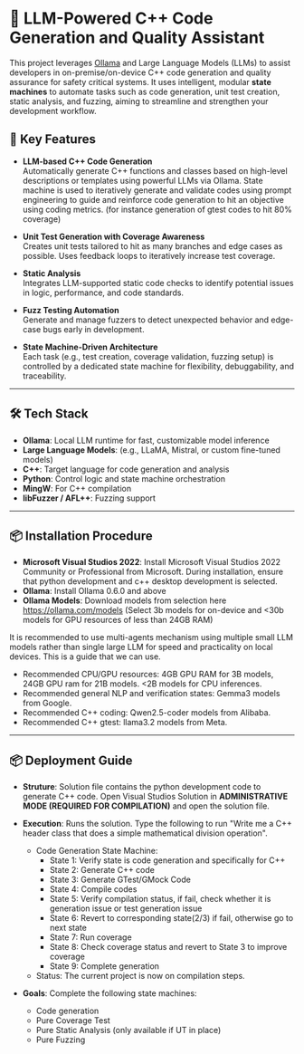 # 🧠 LLM-Powered C++ Code Generation and Quality Assistant

This project leverages [Ollama](https://ollama.com) and Large Language Models (LLMs) to assist developers in on-premise/on-device C++ code generation and quality assurance for safety critical systems. It uses intelligent, modular **state machines** to automate tasks such as code generation, unit test creation, static analysis, and fuzzing, aiming to streamline and strengthen your development workflow.

## 🚀 Key Features

- **LLM-based C++ Code Generation**  
  Automatically generate C++ functions and classes based on high-level descriptions or templates using powerful LLMs via Ollama. State machine is used to iteratively generate and validate codes using prompt engineering to guide and reinforce code generation to hit an objective using coding metrics. (for instance generation of gtest codes to hit 80% coverage)

- **Unit Test Generation with Coverage Awareness**  
  Creates unit tests tailored to hit as many branches and edge cases as possible. Uses feedback loops to iteratively increase test coverage.

- **Static Analysis**  
  Integrates LLM-supported static code checks to identify potential issues in logic, performance, and code standards.

- **Fuzz Testing Automation**  
  Generate and manage fuzzers to detect unexpected behavior and edge-case bugs early in development.

- **State Machine-Driven Architecture**  
  Each task (e.g., test creation, coverage validation, fuzzing setup) is controlled by a dedicated state machine for flexibility, debuggability, and traceability.

---

## 🛠️ Tech Stack

- **Ollama**: Local LLM runtime for fast, customizable model inference  
- **Large Language Models**: (e.g., LLaMA, Mistral, or custom fine-tuned models)  
- **C++**: Target language for code generation and analysis  
- **Python**: Control logic and state machine orchestration  
- **MingW**: For C++ compilation  
- **libFuzzer / AFL++**: Fuzzing support  

---

## 📦 Installation Procedure
- **Microsoft Visual Studios 2022**: Install Microsoft Visual Studios 2022 Community or Professional from Microsoft. During installation, ensure that python development and c++ desktop development is selected.  
- **Ollama**: Install Ollama 0.6.0 and above 
- **Ollama Models**: Download models from selection here https://ollama.com/models (Select 3b models for on-device and <30b models for GPU resources of less than 24GB RAM)

It is recommended to use multi-agents mechanism using multiple small LLM models rather than single large LLM for speed and practicality on local devices.
This is a guide that we can use. 
- Recommended CPU/GPU resources: 4GB GPU RAM for 3B models, 24GB GPU ram for 21B models. <2B models for CPU inferences.
- Recommended general NLP and verification states: Gemma3 models from Google.
- Recommended C++ coding: Qwen2.5-coder models from Alibaba.
- Recommended C++ gtest: llama3.2 models from Meta.


---

## 📦 Deployment Guide
- **Struture**: Solution file contains the python development code to generate C++ code. Open Visual Studios Solution in **ADMINISTRATIVE MODE (REQUIRED FOR COMPILATION)** and open the solution file. 
- **Execution**: Runs the solution. Type the following to run "Write me a C++ header class that does a simple mathematical division operation".

  * Code Generation State Machine:
    - State 1: Verify state is code generation and specifically for C++
    - State 2: Generate C++ code
    - State 3: Generate GTest/GMock Code
    - State 4: Compile codes 
    - State 5: Verify compilation status, if fail, check whether it is generation issue or test generation issue
    - State 6: Revert to corresponding state(2/3) if fail, otherwise go to next state
    - State 7: Run coverage 
    - State 8: Check coverage status and revert to State 3 to improve coverage
    - State 9: Complete generation
  * Status: The current project is now on compilation steps. 

- **Goals**: Complete the following state machines: 
    - Code generation
    - Pure Coverage Test 
    - Pure Static Analysis (only available if UT in place)
    - Pure Fuzzing
